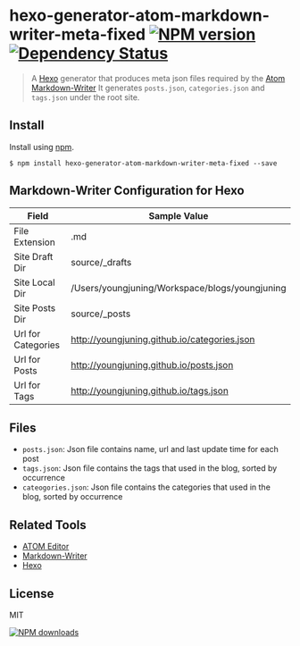 hexo-generator-atom-markdown-writer-meta-fixed [![NPM version][npm-image]][npm-url] [![Dependency Status][depstat-image]][depstat-url]
========================================

> A [Hexo][hexo-url] generator that produces meta json files required by the [Atom][atom-url] [Markdown-Writer][markdown-writer-url]
> It generates `posts.json`, `categories.json` and `tags.json` under the root site.

## Install

Install using [npm][npm-url].

    $ npm install hexo-generator-atom-markdown-writer-meta-fixed --save

## Markdown-Writer Configuration for Hexo

Field          | Sample Value
---------------|----
File Extension | .md
Site Draft Dir | source/_drafts
Site Local Dir | /Users/youngjuning/Workspace/blogs/youngjuning
Site Posts Dir | source/_posts
Url for Categories | http://youngjuning.github.io/categories.json
Url for Posts      | http://youngjuning.github.io/posts.json
Url for Tags       | http://youngjuning.github.io/tags.json

## Files

* `posts.json`: Json file contains name, url and last update time for each post
* `tags.json`: Json file contains the tags that used in the blog, sorted by occurrence
* `cateogories.json`: Json file contains the categories that used in the blog, sorted by occurrence

## Related Tools

* [ATOM Editor][atom-url]
* [Markdown-Writer][markdown-writer-url]
* [Hexo][hexo-url]

## License
MIT

[![NPM downloads][npm-downloads]][npm-url]

[homepage]: https://github.com/youngjuning/hexo-generator-atom-markdown-writer-meta-fixed

[npm-url]: https://npmjs.org/package/hexo-generator-atom-markdown-writer-meta-fixed
[npm-image]: http://img.shields.io/npm/v/hexo-generator-atom-markdown-writer-meta-fixed.svg?style=flat
[npm-downloads]: http://img.shields.io/npm/dm/hexo-generator-atom-markdown-writer-meta-fixed.svg?style=flat

[depstat-url]: https://gemnasium.com/youngjuning/hexo-generator-atom-markdown-writer-meta-fixed
[depstat-image]: http://img.shields.io/gemnasium/youngjuning/hexo-generator-atom-markdown-writer-meta-fixed.svg?style=flat

[atom-url]: https://atom.io/
[markdown-writer-url]: https://github.com/zhuochun/md-writer
[hexo-url]: http://hexo.io/
